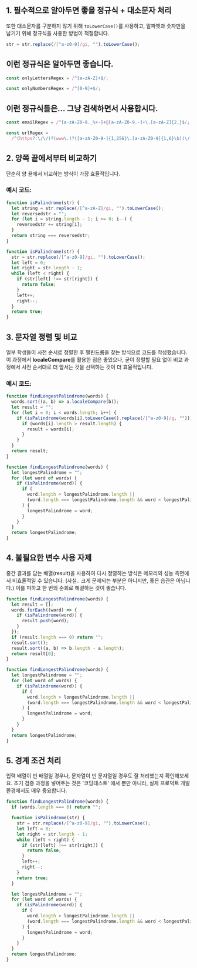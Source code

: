 ## 1. 필수적으로 알아두면 좋을 정규식 + 대소문자 처리

또한 대소문자를 구분하지 않기 위해 `toLowerCase()`를 사용하고,
알파벳과 숫자만을 남기기 위해 정규식을 사용한 방법이 적절합니다.

```javascript
str = str.replace(/[^a-z0-9]/gi, "").toLowerCase();
```

## 이런 정규식은 알아두면 좋습니다.

```javascript
const onlyLettersRegex = /^[a-zA-Z]+$/;
```

```javascript
const onlyNumbersRegex = /^[0-9]+$/;
```

## 이런 정규식들은... 그냥 검색하면서 사용합시다.

```javascript
const emailRegex = /^[a-zA-Z0-9._%+-]+@[a-zA-Z0-9.-]+\.[a-zA-Z]{2,}$/;
```

```javascript
const urlRegex =
  /^(https?:\/\/)?(www\.)?([a-zA-Z0-9-]{1,256}\.[a-zA-Z0-9]{1,6}\b)(\/[a-zA-Z0-9#]+\/?)*$/;
```

## 2. 양쪽 끝에서부터 비교하기

단순히 양 끝에서 비교하는 방식이 가장 효율적입니다.

### 예시 코드:

```javascript
function isPalindrome(str) {
  let string = str.replace(/[^a-zA-Z]/gi, "").toLowerCase();
  let reversedstr = "";
  for (let i = string.length - 1; i >= 0; i--) {
    reversedstr += string[i];
  }
  return string === reversedstr;
}
```

```javascript
function isPalindrome(str) {
  str = str.replace(/[^a-z0-9]/gi, "").toLowerCase();
  let left = 0;
  let right = str.length - 1;
  while (left < right) {
    if (str[left] !== str[right]) {
      return false;
    }
    left++;
    right--;
  }
  return true;
}
```

## 3. 문자열 정렬 및 비교

일부 학생들이 사전 순서로 정렬한 후 팰린드롬을 찾는 방식으로 코드를 작성했습니다.
이 과정에서 **localeCompare**를 활용한 점은 좋았으나, 굳이 정렬할 필요 없이 비교 과정에서 사전 순서대로 더 앞서는 것을 선택하는 것이 더 효율적입니다.

### 예시 코드:

```javascript
function findLongestPalindrome(words) {
  words.sort((a, b) => a.localeCompare(b));
  let result = "";
  for (let i = 0; i < words.length; i++) {
    if (isPalindrome(words[i].toLowerCase().replace(/[^a-z0-9]/g, ""))) {
      if (words[i].length > result.length) {
        result = words[i];
      }
    }
  }
  return result;
}
```

```javascript
function findLongestPalindrome(words) {
  let longestPalindrome = "";
  for (let word of words) {
    if (isPalindrome(word)) {
      if (
        word.length > longestPalindrome.length ||
        (word.length === longestPalindrome.length && word < longestPalindrome)
      ) {
        longestPalindrome = word;
      }
    }
  }
  return longestPalindrome;
}
```

## 4. 불필요한 변수 사용 자제

중간 결과를 담는 배열(result)을 사용하여 다시 정렬하는 방식은 메모리와 성능 측면에서 비효율적일 수 있습니다.
(사실.. 크게 문제되는 부분은 아니지만, 좋은 습관은 아닙니다.)
이를 피하고 한 번의 순회로 해결하는 것이 좋습니다.

```javascript
function findLongestPalindrome(words) {
  let result = [];
  words.forEach((word) => {
    if (isPalindrome(word)) {
      result.push(word);
    }
  });
  if (result.length === 0) return "";
  result.sort();
  result.sort((a, b) => b.length - a.length);
  return result[0];
}
```

```javascript
function findLongestPalindrome(words) {
  let longestPalindrome = "";
  for (let word of words) {
    if (isPalindrome(word)) {
      if (
        word.length > longestPalindrome.length ||
        (word.length === longestPalindrome.length && word < longestPalindrome)
      ) {
        longestPalindrome = word;
      }
    }
  }
  return longestPalindrome;
}
```

## 5. 경계 조건 처리

입력 배열이 빈 배열일 경우나, 문자열이 빈 문자열일 경우도 잘 처리했는지 확인해보세요.
초기 검증 과정을 넣어주는 것은 '코딩테스트' 에서 뿐만 아니라, 실제 프로덕트 개발환경에서도 매우 중요합니다.

```javascript
function findLongestPalindrome(words) {
  if (words.length === 0) return "";

  function isPalindrome(str) {
    str = str.replace(/[^a-z0-9]/gi, "").toLowerCase();
    let left = 0;
    let right = str.length - 1;
    while (left < right) {
      if (str[left] !== str[right]) {
        return false;
      }
      left++;
      right--;
    }
    return true;
  }

  let longestPalindrome = "";
  for (let word of words) {
    if (isPalindrome(word)) {
      if (
        word.length > longestPalindrome.length ||
        (word.length === longestPalindrome.length && word < longestPalindrome)
      ) {
        longestPalindrome = word;
      }
    }
  }
  return longestPalindrome;
}
```
